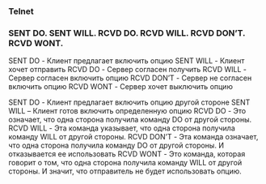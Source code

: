 ### Telnet


### SENT DO. SENT WILL. RCVD DO. RCVD WILL. RCVD DON’T. RCVD WONT.
SENT DO - Клиент предлагает включить опцию
SENT WILL - Клиент хочет отправить
RCVD DO - Сервер согласен получить
RCVD WILL - Сервер согласен включить опцию
RCVD DON’T - Сервер не согласен включить опцию
RCVD WONT - Сервер хочет выключить опцию


SENT DO - Клиент предлагает включить опцию другой стороне
SENT WILL – Клиент готов включить определенную опцию
RCVD DO - Это означает, что одна сторона получила команду DO от другой стороны.
RCVD WILL - Эта команда указывает, что одна сторона получила команду WILL от другой стороны.
RCVD DON’T - Эта команда означает, что одна сторона получила команду DO от другой стороны. И отказывается ее использовать
RCVD WONT - Это команда, которая говорит о том, что одна сторона получила команду WILL от другой стороны. И значит, что отправитель не будет использовать опцию.